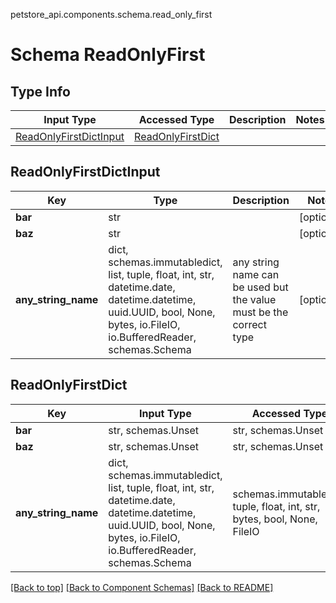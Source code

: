 petstore_api.components.schema.read_only_first
# Schema ReadOnlyFirst

## Type Info
Input Type | Accessed Type | Description | Notes
------------ | ------------- | ------------- | -------------
[ReadOnlyFirstDictInput](#readonlyfirstdictinput) | [ReadOnlyFirstDict](#readonlyfirstdict) |  |

## ReadOnlyFirstDictInput
Key | Type |  Description | Notes
------------ | ------------- | ------------- | -------------
**bar** | str |  | [optional]
**baz** | str |  | [optional]
**any_string_name** | dict, schemas.immutabledict, list, tuple, float, int, str, datetime.date, datetime.datetime, uuid.UUID, bool, None, bytes, io.FileIO, io.BufferedReader, schemas.Schema | any string name can be used but the value must be the correct type | [optional]

## ReadOnlyFirstDict
Key | Input Type | Accessed Type | Description | Notes
------------ | ------------- | ------------- | ------------- | -------------
**bar** | str, schemas.Unset | str, schemas.Unset |  | [optional]
**baz** | str, schemas.Unset | str, schemas.Unset |  | [optional]
**any_string_name** | dict, schemas.immutabledict, list, tuple, float, int, str, datetime.date, datetime.datetime, uuid.UUID, bool, None, bytes, io.FileIO, io.BufferedReader, schemas.Schema | schemas.immutabledict, tuple, float, int, str, bytes, bool, None, FileIO | any string name can be used but the value must be the correct type | [optional]

[[Back to top]](#top) [[Back to Component Schemas]](../../../README.md#Component-Schemas) [[Back to README]](../../../README.md)

